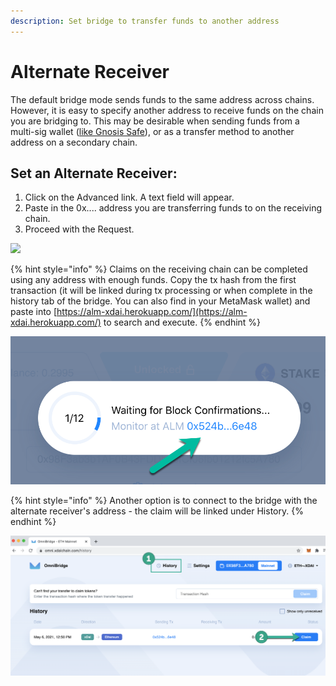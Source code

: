 ```yaml
---
description: Set bridge to transfer funds to another address
---
```


# Alternate Receiver

The default bridge mode sends funds to the same address across chains. However, it is easy to specify another address to receive funds on the chain you are bridging to. This may be desirable when sending funds from a multi-sig wallet ([like Gnosis Safe](omnibridge-+-gnosis-safe-app.md)), or as a transfer method to another address on a secondary chain.

## Set an Alternate Receiver:

1. Click on the Advanced link. A text field will appear.&#x20;
2. Paste in the 0x.... address you are transferring funds to on the receiving chain.
3. Proceed with the Request.

![](../../../.gitbook/assets/2021-05-06\_12-22-37.gif)

{% hint style="info" %}
Claims on the receiving chain can be completed using any address with enough funds. Copy the tx hash from the first transaction (it will be linked during tx processing or when complete in the history tab of the bridge. You can also find in your MetaMask wallet) and paste into [https://alm-xdai.herokuapp.com/](https://alm-xdai.herokuapp.com/) to search and execute.&#x20;
{% endhint %}

![](../../../.gitbook/assets/hash-1.png)

{% hint style="info" %}
Another option is to connect to the bridge with the alternate receiver's address - the claim will be linked under History.
{% endhint %}

![](../../../.gitbook/assets/history1.png)
